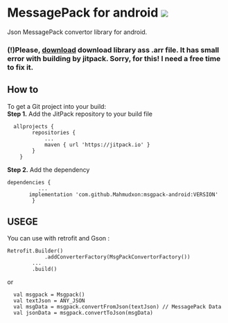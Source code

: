 # MessagePack for android [![](https://jitpack.io/v/Mahmudxon/msgpack-android.svg)](https://jitpack.io/#Mahmudxon/msgpack-android)

Json MessagePack convertor library for android.

### (!)Please, <a href="https://raw.githubusercontent.com/Mahmudxon/msgpack-android/master/msgpack-release.aar">download</a> download library ass .arr file. It has small error with building by jitpack. Sorry, for this! I need a free time to fix it.

## How to
To get a Git project into your build: <br />
**Step 1.** Add the JitPack repository to your build file 
```
  allprojects {
		repositories {
			...
			maven { url 'https://jitpack.io' }
		}
	}
```
**Step 2.** Add the dependency
```
dependencies {
          ...
	   implementation 'com.github.Mahmudxon:msgpack-android:VERSION'
        }
```

## USEGE
You can use with retrofit and Gson :
```
Retrofit.Builder()
            .addConverterFactory(MsgPackConvertorFactory())
	    ...
	    .build()
```
or 
```
  val msgpack = Msgpack()
  val textJson = ANY_JSON
  val msgData = msgpack.convertFromJson(textJson) // MessagePack Data
  val jsonData = msgpack.convertToJson(msgData)
```
